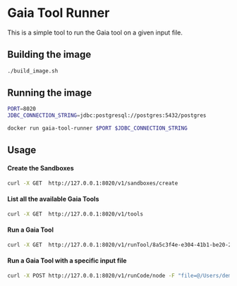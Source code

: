 # Gaia Tool Runner

This is a simple tool to run the Gaia tool on a given input file. 

## Building the image
    
```bash
./build_image.sh
```


## Running the image

```bash
PORT=8020
JDBC_CONNECTION_STRING=jdbc:postgresql://postgres:5432/postgres

docker run gaia-tool-runner $PORT $JDBC_CONNECTION_STRING
```

## Usage

#### Create the Sandboxes

```bash
curl -X GET  http://127.0.0.1:8020/v1/sandboxes/create
```


#### List all the available Gaia Tools
    
```bash
curl -X GET  http://127.0.0.1:8020/v1/tools
```

#### Run a Gaia Tool
    
```bash
curl -X GET  http://127.0.0.1:8020/v1/runTool/8a5c3f4e-e304-41b1-be20-20b8157a00c2
```

#### Run a Gaia Tool with a specific input file
    
```bash
curl -X POST http://127.0.0.1:8020/v1/runCode/node -F "file=@/Users/demo_user/workspace/program.js"
```